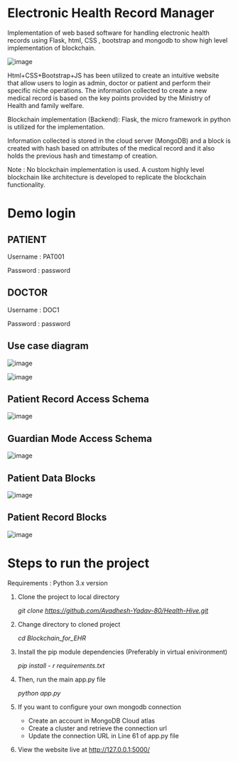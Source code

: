 # Electronic Health Record Manager

Implementation of web based software for handling electronic health records using Flask, html, CSS , bootstrap and mongodb to show high level implementation of blockchain.

![image](https://user-images.githubusercontent.com/47826916/128641182-ebd21ce0-10b9-437f-891b-7a576cf70932.png)


   Html+CSS+Bootstrap+JS has been utilized to create an intuitive website that allow users to login as admin, doctor or patient and perform their specific niche operations.
   The information collected to create a new medical record is based on the key points provided by the Ministry of Health and family welfare.

Blockchain implementation (Backend):
Flask, the micro framework in python is utilized for the implementation.

Information collected is stored in the cloud server (MongoDB) and a block is created with hash based on attributes of the medical record and it also holds the previous hash and timestamp of creation.

Note : No blockchain implementation is used. A custom highly level blockchain like architecture is developed to replicate the blockchain functionality. 

# Demo login

## PATIENT

Username : PAT001 

Password : password

## DOCTOR

Username : DOC1 

Password : password


## Use case diagram 

![image](https://user-images.githubusercontent.com/47826916/128641352-38af7184-4efb-4e1c-a592-538031a44f8a.png)

![image](https://user-images.githubusercontent.com/47826916/128641359-c2aa5e1c-2722-4a7e-b18a-d27ebc205045.png)


## Patient Record Access Schema 

![image](https://user-images.githubusercontent.com/47826916/129126551-ffdc286e-606f-4c51-bf50-715637710d7a.png)

## Guardian Mode Access Schema

![image](https://user-images.githubusercontent.com/47826916/129126608-edaf5ab1-e4fe-4826-9062-5556a0950ee5.png)

## Patient Data Blocks

![image](https://user-images.githubusercontent.com/47826916/129126680-9e069c60-ae40-4b86-9ad4-4991175db3a3.png)

## Patient Record Blocks

![image](https://user-images.githubusercontent.com/47826916/129126726-7aa3d8c3-422d-4598-a248-6491dd4277cf.png)

# Steps to run the project

Requirements : Python 3.x version

1. Clone the project to local directory
   
   <i>git clone https://github.com/Avadhesh-Yadav-80/Health-Hive.git</i>
   
2. Change directory to cloned project 
 
   <i>cd Blockchain_for_EHR</i>
   
3. Install the pip module dependencies (Preferably in virtual enivironment)
   
   <i>pip install - r requirements.txt</i>
   
4. Then, run the main app.py file 

   <i>python app.py</i>
   
5. If you want to configure your own mongodb connection
   - Create an account in MongoDB Cloud atlas
   - Create a cluster and retrieve the connection url
   - Update the connection URL in Line 61 of app.py file

6. View the website live at http://127.0.0.1:5000/

